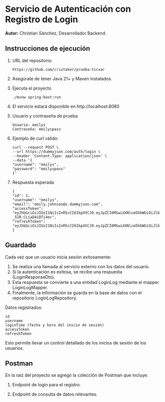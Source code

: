 #  Servicio de Autenticación con Registro de Login

**Autor:** Christian Sánchez, Desarrollador Backend.

## Instrucciones de ejecución

1. URL del repositorio:
   ```
   https://github.com/cristaker/prueba-ticxar

2. Asegúrate de tener Java 21+ y Maven instalados.

3. Ejecuta el proyecto
   ```
   ./mvnw spring-boot:run
4. El servicio estará disponible en http://localhost:8080

5. Usuario y contraseña de prueba
   ```
   Usuario: emilys
   Contraseña: emilyspass

6. Ejemplo de curl válido:
   ```
   curl --request POST \
   --url https://dummyjson.com/auth/login \
   --header 'Content-Type: application/json' \
   --data '{
   "username": "emilys",
   "password": "emilyspass"
   }'
7. Respuesta esperada
    ```
   {
    "id": 1,
    "username": "emilys",
    "email": "emily.johnson@x.dummyjson.com",
    "accessToken": "eyJhbGciOiJIUzI1NiIsInR5cCI6IkpXVCJ9.eyJpZCI6MSwidXNlcm5hbWUiOiJlbWlseXMiLCJlbWFpbCI6ImVtaWx5LmpvaG5zb25AeC5kdW1teWpzb24uY29tIiwiZmlyc3ROYW1lIjoiRW1pbHkiLCJsYXN0TmFtZSI6IkpvaG5zb24iLCJnZW5kZXIiOiJmZW1hbGUiLCJpbWFnZSI6Imh0dHBzOi8vZHVtbXlqc29uLmNvbS9pY29uL2VtaWx5cy8xMjgiLCJpYXQiOjE3NTQyNjQ0NjcsImV4cCI6MTc1NDI2ODA2N30.NdTmiE3q5tQ6vDaQHxcGU8Ay-_52R_CLiaD4iDTi4ec",
    "refreshToken": "eyJhbGciOiJIUzI1NiIsInR5cCI6IkpXVCJ9.eyJpZCI6MSwidXNlcm5hbWUiOiJlbWlseXMiLCJlbWFpbCI6ImVtaWx5LmpvaG5zb25AeC5kdW1teWpzb24uY29tIiwiZmlyc3ROYW1lIjoiRW1pbHkiLCJsYXN0TmFtZSI6IkpvaG5zb24iLCJnZW5kZXIiOiJmZW1hbGUiLCJpbWFnZSI6Imh0dHBzOi8vZHVtbXlqc29uLmNvbS9pY29uL2VtaWx5cy8xMjgiLCJpYXQiOjE3NTQyNjQ0NjcsImV4cCI6MTc1Njg1NjQ2N30.cPGZnxuoP2IDjRasrPxVeU4gBdMM8MaOhHnvZFQ7pHo"
   }

## Guardado

Cada vez que un usuario inicia sesión exitosamente:

1. Se realiza una llamada al servicio externo con los datos del usuario.
2. Si la autenticación es exitosa, se recibe una respuesta (LoginResponseDto).
3. Esta respuesta se convierte a una entidad LoginLog mediante el mapper LoginLogMapper.
4. Finalmente, la información se guarda en la base de datos con el repositorio LoginLogRepository.

Datos registrados:
 ```
 id
 username
 loginTime (fecha y hora del inicio de sesión)
 accessToken
 refreshToken
 ```
Esto permite llevar un control detallado de los inicios de sesión de los usuarios.

## Postman
En la raíz del proyecto se agregó la colección de Postman que incluye:

1. Endpoint de login para el registro.

2. Endpoint de consulta de datos relevantes.

